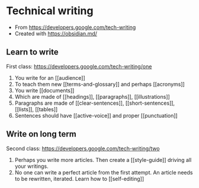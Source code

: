 # Technical writing

- From https://developers.google.com/tech-writing
- Created with https://obsidian.md/

## Learn to write

First class: https://developers.google.com/tech-writing/one

1. You write for an [[audience]]
2. To teach them new [[terms-and-glossary]] and perhaps [[acronyms]]
3. You write [[documents]]
4. Which are made of [[headings]], [[paragraphs]], [[illustrations]]
5. Paragraphs are made of [[clear-sentences]], [[short-sentences]], [[lists]], [[tables]]
6. Sentences should have [[active-voice]] and proper [[punctuation]]

## Write on long term

Second class: https://developers.google.com/tech-writing/two

1. Perhaps you write more articles. Then create a [[style-guide]] driving all your writings.
2. No one can write a perfect article from the first attempt. An article needs to be rewritten, iterated. Learn how to [[self-editing]]